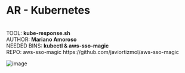 <h1>AR - Kubernetes</h1><br>
TOOL: <b>kube-response.sh</b><br>
AUTHOR: <b>Mariano Amoroso</b><br>
NEEDED BINS: <b>kubectl & aws-sso-magic</b><br>
REPO: aws-sso-magic https://github.com/javiortizmol/aws-sso-magic

![image](https://user-images.githubusercontent.com/8485060/128103181-b1b80510-00ed-41b3-908b-2b16ca714388.png)

